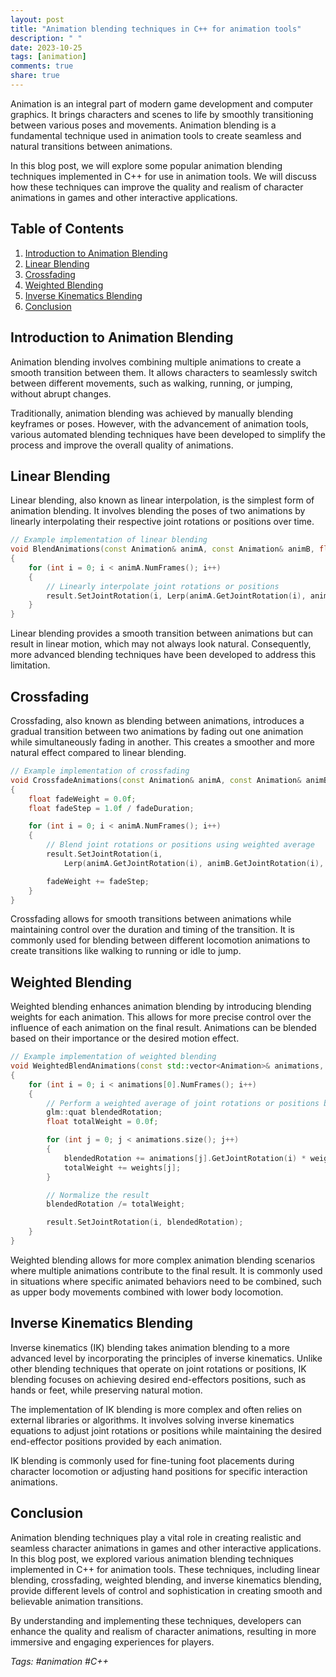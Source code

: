 ```yaml
---
layout: post
title: "Animation blending techniques in C++ for animation tools"
description: " "
date: 2023-10-25
tags: [animation]
comments: true
share: true
---
```


Animation is an integral part of modern game development and computer graphics. It brings characters and scenes to life by smoothly transitioning between various poses and movements. Animation blending is a fundamental technique used in animation tools to create seamless and natural transitions between animations.

In this blog post, we will explore some popular animation blending techniques implemented in C++ for use in animation tools. We will discuss how these techniques can improve the quality and realism of character animations in games and other interactive applications.

## Table of Contents

1. [Introduction to Animation Blending](#introduction-to-animation-blending)
2. [Linear Blending](#linear-blending)
3. [Crossfading](#crossfading)
4. [Weighted Blending](#weighted-blending)
5. [Inverse Kinematics Blending](#inverse-kinematics-blending)
6. [Conclusion](#conclusion)

## Introduction to Animation Blending

Animation blending involves combining multiple animations to create a smooth transition between them. It allows characters to seamlessly switch between different movements, such as walking, running, or jumping, without abrupt changes.

Traditionally, animation blending was achieved by manually blending keyframes or poses. However, with the advancement of animation tools, various automated blending techniques have been developed to simplify the process and improve the overall quality of animations.

## Linear Blending

Linear blending, also known as linear interpolation, is the simplest form of animation blending. It involves blending the poses of two animations by linearly interpolating their respective joint rotations or positions over time.

```cpp
// Example implementation of linear blending
void BlendAnimations(const Animation& animA, const Animation& animB, float weight, Animation& result)
{
    for (int i = 0; i < animA.NumFrames(); i++)
    {
        // Linearly interpolate joint rotations or positions
        result.SetJointRotation(i, Lerp(animA.GetJointRotation(i), animB.GetJointRotation(i), weight));
    }
}
```

Linear blending provides a smooth transition between animations but can result in linear motion, which may not always look natural. Consequently, more advanced blending techniques have been developed to address this limitation.

## Crossfading

Crossfading, also known as blending between animations, introduces a gradual transition between two animations by fading out one animation while simultaneously fading in another. This creates a smoother and more natural effect compared to linear blending.

```cpp
// Example implementation of crossfading
void CrossfadeAnimations(const Animation& animA, const Animation& animB, float fadeDuration, Animation& result)
{
    float fadeWeight = 0.0f;
    float fadeStep = 1.0f / fadeDuration;

    for (int i = 0; i < animA.NumFrames(); i++)
    {
        // Blend joint rotations or positions using weighted average
        result.SetJointRotation(i, 
            Lerp(animA.GetJointRotation(i), animB.GetJointRotation(i), fadeWeight));

        fadeWeight += fadeStep;
    }
}
```

Crossfading allows for smooth transitions between animations while maintaining control over the duration and timing of the transition. It is commonly used for blending between different locomotion animations to create transitions like walking to running or idle to jump.

## Weighted Blending

Weighted blending enhances animation blending by introducing blending weights for each animation. This allows for more precise control over the influence of each animation on the final result. Animations can be blended based on their importance or the desired motion effect.

```cpp
// Example implementation of weighted blending
void WeightedBlendAnimations(const std::vector<Animation>& animations, const std::vector<float>& weights, Animation& result)
{
    for (int i = 0; i < animations[0].NumFrames(); i++)
    {
        // Perform a weighted average of joint rotations or positions based on blending weights
        glm::quat blendedRotation;
        float totalWeight = 0.0f;

        for (int j = 0; j < animations.size(); j++)
        {
            blendedRotation += animations[j].GetJointRotation(i) * weights[j];
            totalWeight += weights[j];
        }

        // Normalize the result
        blendedRotation /= totalWeight;

        result.SetJointRotation(i, blendedRotation);
    }
}
```

Weighted blending allows for more complex animation blending scenarios where multiple animations contribute to the final result. It is commonly used in situations where specific animated behaviors need to be combined, such as upper body movements combined with lower body locomotion.

## Inverse Kinematics Blending

Inverse kinematics (IK) blending takes animation blending to a more advanced level by incorporating the principles of inverse kinematics. Unlike other blending techniques that operate on joint rotations or positions, IK blending focuses on achieving desired end-effectors positions, such as hands or feet, while preserving natural motion.

The implementation of IK blending is more complex and often relies on external libraries or algorithms. It involves solving inverse kinematics equations to adjust joint rotations or positions while maintaining the desired end-effector positions provided by each animation. 

IK blending is commonly used for fine-tuning foot placements during character locomotion or adjusting hand positions for specific interaction animations.

## Conclusion

Animation blending techniques play a vital role in creating realistic and seamless character animations in games and other interactive applications. In this blog post, we explored various animation blending techniques implemented in C++ for animation tools. These techniques, including linear blending, crossfading, weighted blending, and inverse kinematics blending, provide different levels of control and sophistication in creating smooth and believable animation transitions.

By understanding and implementing these techniques, developers can enhance the quality and realism of character animations, resulting in more immersive and engaging experiences for players.

*Tags: #animation #C++*